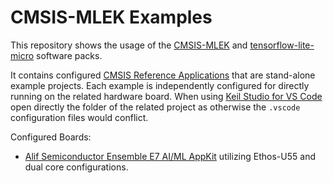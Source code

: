 # CMSIS-MLEK Examples

This repository shows the usage of the [CMSIS-MLEK](https://www.keil.arm.com/packs/cmsis-mlek-arm/overview/) and [tensorflow-lite-micro](https://www.keil.arm.com/packs/tensorflow-lite-micro-tensorflow/overview/) software packs.

It contains configured [CMSIS Reference Applications](https://open-cmsis-pack.github.io/cmsis-toolbox/ReferenceApplications/) that are stand-alone example projects. Each example is independently configured for directly running on the related hardware board. When using [Keil Studio for VS Code](https://www.keil.arm.com/) open directly the folder of the related project as otherwise the `.vscode` configuration files would conflict.

Configured Boards:

- [Alif Semiconductor Ensemble E7 AI/ML AppKit](./Alif) utilizing Ethos-U55 and dual core configurations.
